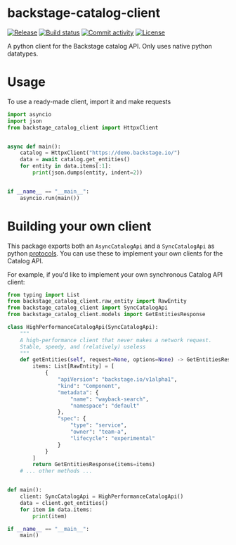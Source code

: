 # backstage-catalog-client

[![Release](https://img.shields.io/github/v/release/mspiegel31/backstage-catalog-client)](https://img.shields.io/github/v/release/mspiegel31/backstage-catalog-client)
[![Build status](https://img.shields.io/github/actions/workflow/status/mspiegel31/backstage-catalog-client/main.yml?branch=main)](https://github.com/mspiegel31/backstage-catalog-client/actions/workflows/main.yml?query=branch%3Amain)
[![Commit activity](https://img.shields.io/github/commit-activity/m/mspiegel31/backstage-catalog-client)](https://img.shields.io/github/commit-activity/m/mspiegel31/backstage-catalog-client)
[![License](https://img.shields.io/github/license/mspiegel31/backstage-catalog-client)](https://img.shields.io/github/license/mspiegel31/backstage-catalog-client)

A python client for the Backstage catalog API. Only uses native python datatypes.

# Usage

To use a ready-made client, import it and make requests

```python
import asyncio
import json
from backstage_catalog_client import HttpxClient


async def main():
    catalog = HttpxClient("https://demo.backstage.io/")
    data = await catalog.get_entities()
    for entity in data.items[:1]:
        print(json.dumps(entity, indent=2))


if __name__ == "__main__":
    asyncio.run(main())
```

# Building your own client

This package exports both an `AsyncCatalogApi` and a `SyncCatalogApi` as python [protocols](https://typing.readthedocs.io/en/latest/spec/protocol.html#protocols). You can use these to implement your own clients for the Catalog API.

For example, if you'd like to implement your own synchronous Catalog API client:

```python
from typing import List
from backstage_catalog_client.raw_entity import RawEntity
from backstage_catalog_client import SyncCatalogApi
from backstage_catalog_client.models import GetEntitiesResponse

class HighPerformanceCatalogApi(SyncCatalogApi):
    """
    A high-performance client that never makes a network request.
    Stable, speedy, and (relatively) useless
    """
    def getEntities(self, request=None, options=None) -> GetEntitiesResponse:
        items: List[RawEntity] = [
            {
                "apiVersion": "backstage.io/v1alpha1",
                "kind": "Component",
                "metadata": {
                    "name": "wayback-search",
                    "namespace": "default"
                },
                "spec": {
                    "type": "service",
                    "owner": "team-a",
                    "lifecycle": "experimental"
                }
            }
        ]
        return GetEntitiesResponse(items=items)
    # ... other methods ...


def main():
    client: SyncCatalogApi = HighPerformanceCatalogApi()
    data = client.get_entities()
    for item in data.items:
        print(item)

if __name__ == "__main__":
    main()

```
